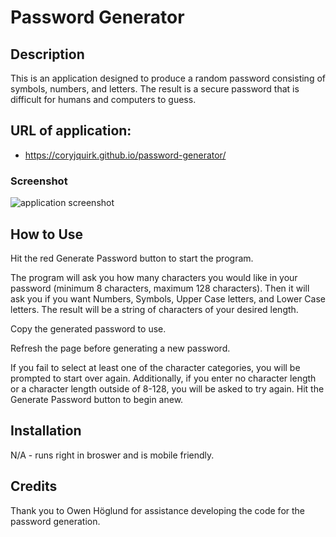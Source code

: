 # Password Generator

## Description

This is an application designed to produce a random password consisting of symbols, numbers, and letters. The result is a secure password that is difficult for humans and computers to guess.

## URL of application: 

* https://coryjquirk.github.io/password-generator/
### Screenshot
<img src="https://coryjquirk.github.io/password-generator/images/screenshot.png" alt="application screenshot">


## How to Use

Hit the red Generate Password button to start the program.

The program will ask you how many characters you would like in your password (minimum 8 characters, maximum 128 characters). Then it will ask you if you want Numbers, Symbols, Upper Case letters, and Lower Case letters. The result will be a string of characters of your desired length.

Copy the generated password to use.

Refresh the page before generating a new password.

If you fail to select at least one of the character categories, you will be prompted to start over again. Additionally, if you enter no character length or a character length outside of 8-128, you will be asked to try again. Hit the Generate Password button to begin anew. 

## Installation

N/A - runs right in broswer and is mobile friendly.

## Credits

Thank you to Owen Höglund for assistance developing the code for the password generation.
